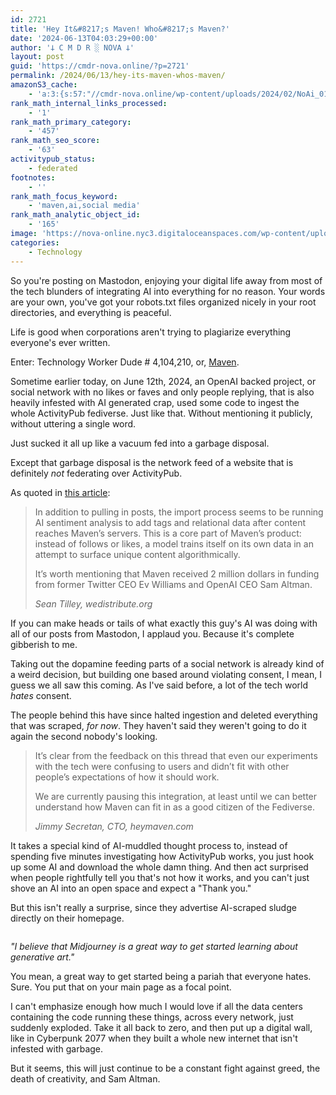 ```yaml
---
id: 2721
title: 'Hey It&#8217;s Maven! Who&#8217;s Maven?'
date: '2024-06-13T04:03:29+00:00'
author: '𐕣 C M D R ░ NOVA 𐕣'
layout: post
guid: 'https://cmdr-nova.online/?p=2721'
permalink: /2024/06/13/hey-its-maven-whos-maven/
amazonS3_cache:
    - 'a:3:{s:57:"//cmdr-nova.online/wp-content/uploads/2024/02/NoAi_01.png";a:1:{s:9:"timestamp";i:1721697017;}s:57:"//cmdr-nova.online/wp-content/uploads/2024/06/image-3.png";a:2:{s:2:"id";i:2722;s:11:"source_type";s:13:"media-library";}s:89:"//nova-online.nyc3.digitaloceanspaces.com/wp-content/uploads/2024/06/13035459/image-3.png";a:2:{s:2:"id";i:2722;s:11:"source_type";s:13:"media-library";}}'
rank_math_internal_links_processed:
    - '1'
rank_math_primary_category:
    - '457'
rank_math_seo_score:
    - '63'
activitypub_status:
    - federated
footnotes:
    - ''
rank_math_focus_keyword:
    - 'maven,ai,social media'
rank_math_analytic_object_id:
    - '165'
image: 'https://nova-online.nyc3.digitaloceanspaces.com/wp-content/uploads/2024/06/13040240/Screenshot-from-2024-06-13-00-02-28.png'
categories:
    - Technology
---
```


<!-- wp:paragraph -->
<p>So you're posting on Mastodon, enjoying your digital life away from most of the tech blunders of integrating AI into everything for no reason. Your words are your own, you've got your robots.txt files organized nicely in your root directories, and everything is peaceful.</p>
<!-- /wp:paragraph -->

<!-- wp:paragraph -->
<p>Life is good when corporations aren't trying to plagiarize everything everyone's ever written.</p>
<!-- /wp:paragraph -->

<!-- wp:paragraph -->
<p>Enter: Technology Worker Dude # 4,104,210, or, <a href="https://www.heymaven.com/" target="_blank" rel="noreferrer noopener">Maven</a>.</p>
<!-- /wp:paragraph -->

<!-- wp:paragraph -->
<p>Sometime earlier today, on June 12th, 2024, an OpenAI backed project, or social network with no likes or faves and only people replying, that is also heavily infested with AI generated crap, used some code to ingest the whole ActivityPub fediverse. Just like that. Without mentioning it publicly, without uttering a single word.</p>
<!-- /wp:paragraph -->

<!-- wp:paragraph -->
<p>Just sucked it all up like a vacuum fed into a garbage disposal.</p>
<!-- /wp:paragraph -->

<!-- wp:paragraph -->
<p>Except that garbage disposal is the network feed of a website that is definitely <em>not</em> federating over ActivityPub.</p>
<!-- /wp:paragraph -->

<!-- wp:paragraph -->
<p>As quoted in <a href="https://wedistribute.org/2024/06/maven-mastodon-posts/">this art</a><a href="https://wedistribute.org/2024/06/maven-mastodon-posts/" target="_blank" rel="noreferrer noopener">i</a><a href="https://wedistribute.org/2024/06/maven-mastodon-posts/">cle</a>:</p>
<!-- /wp:paragraph -->

<!-- wp:quote -->
<blockquote class="wp-block-quote"><!-- wp:paragraph -->
<p>In addition to pulling in posts, the import process seems to be running AI sentiment analysis to add tags and relational data after content reaches Maven’s servers. This is a core part of Maven’s product: instead of follows or likes, a model trains itself on its own data in an attempt to surface unique content algorithmically.</p>
<!-- /wp:paragraph -->

<!-- wp:paragraph -->
<p>It’s worth mentioning that Maven received 2 million dollars in funding from former Twitter CEO Ev Williams and OpenAI CEO Sam Altman.</p>
<!-- /wp:paragraph --><cite>Sean Tilley, wedistribute.org</cite></blockquote>
<!-- /wp:quote -->

<!-- wp:paragraph -->
<p>If you can make heads or tails of what exactly this guy's AI was doing with all of our posts from Mastodon, I applaud you. Because it's complete gibberish to me.</p>
<!-- /wp:paragraph -->

<!-- wp:paragraph -->
<p>Taking out the dopamine feeding parts of a social network is already kind of a weird decision, but building one based around violating consent, I mean, I guess we all saw this coming. As I've said before, a lot of the tech world <em>hates</em> consent.</p>
<!-- /wp:paragraph -->

<!-- wp:paragraph -->
<p>The people behind this have since halted ingestion and deleted everything that was scraped, <em>for now</em>. They haven't said they weren't going to do it again the second nobody's looking.</p>
<!-- /wp:paragraph -->

<!-- wp:quote -->
<blockquote class="wp-block-quote"><!-- wp:paragraph -->
<p>It’s clear from the feedback on this thread that even our experiments with the tech were confusing to users and didn’t fit with other people’s expectations of how it should work.</p>
<!-- /wp:paragraph -->

<!-- wp:paragraph -->
<p>We are currently pausing this integration, at least until we can better understand how Maven can fit in as a good citizen of the Fediverse.</p>
<!-- /wp:paragraph --><cite>Jimmy Secretan, CTO, heymaven.com</cite></blockquote>
<!-- /wp:quote -->

<!-- wp:paragraph -->
<p>It takes a special kind of AI-muddled thought process to, instead of spending five minutes investigating how ActivityPub works, you just hook up some AI and download the whole damn thing. And then act surprised when people rightfully tell you that's not how it works, and you can't just shove an AI into an open space and expect a "Thank you."</p>
<!-- /wp:paragraph -->

<!-- wp:paragraph -->
<p>But this isn't really a surprise, since they advertise AI-scraped sludge directly on their homepage.</p>
<!-- /wp:paragraph -->

<!-- wp:image {"id":2722,"sizeSlug":"full","linkDestination":"none","align":"center"} -->
<figure class="wp-block-image aligncenter size-full"><img src="https://cmdr-nova.online/wp-content/uploads/2024/06/image-3.png" alt="" class="wp-image-2722"/></figure>
<!-- /wp:image -->

<!-- wp:paragraph -->
<p><em>"I believe that Midjourney is a great way to get started learning about generative art."</em></p>
<!-- /wp:paragraph -->

<!-- wp:paragraph -->
<p>You mean, a great way to get started being a pariah that everyone hates. Sure. You put that on your main page as a focal point.</p>
<!-- /wp:paragraph -->

<!-- wp:paragraph -->
<p>I can't emphasize enough how much I would love if all the data centers containing the code running these things, across every network, just suddenly exploded. Take it all back to zero, and then put up a digital wall, like in Cyberpunk 2077 when they built a whole new internet that isn't infested with garbage.</p>
<!-- /wp:paragraph -->

<!-- wp:paragraph -->
<p>But it seems, this will just continue to be a constant fight against greed, the death of creativity, and Sam Altman.</p>
<!-- /wp:paragraph -->